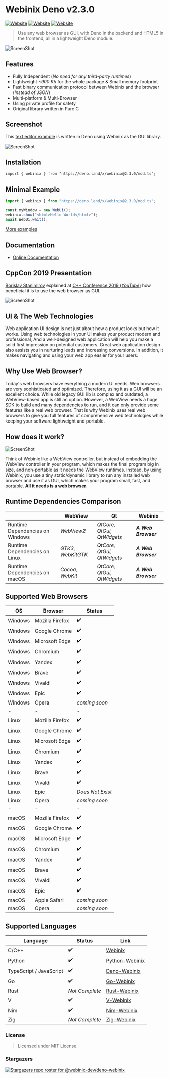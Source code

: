 # Webinix Deno v2.3.0

[![Website](https://img.shields.io/circleci/project/github/badges/shields/master?style=for-the-badge)](https://github.com/webinix-dev/deno-webinix)
[![Website](https://img.shields.io/github/issues/webinix-dev/deno-webinix.svg?branch=master&style=for-the-badge&url=https://google.com)](https://github.com/webinix-dev/deno-webinix/issues)
[![Website](https://img.shields.io/website?label=webinix.me&style=for-the-badge&url=https://google.com)](https://webinix.me/)

> Use any web browser as GUI, with Deno in the backend and HTML5 in the
> frontend, all in a lightweight Deno module.

![ScreenShot](screenshot.png)

## Features

- Fully Independent (_No need for any third-party runtimes_)
- Lightweight _~900 Kb_ for the whole package & Small memory footprint
- Fast binary communication protocol between Webinix and the browser (_Instead of
  JSON_)
- Multi-platform & Multi-Browser
- Using private profile for safety
- Original library written in Pure C

## Screenshot

This
[text editor example](https://github.com/webinix-dev/deno-webinix/tree/main/examples)
is written in Deno using Webinix as the GUI library.

![ScreenShot](webinix_deno_example.png)

## Installation

`import { webinix } from "https://deno.land/x/webinix@2.3.0/mod.ts";`

## Minimal Example

```js
import { webinix } from "https://deno.land/x/webinix@2.3.0/mod.ts";

const myWindow = new WebUi();
webinix.show("<html>Hello World</html>");
await WebUi.wait();
```

[More examples](https://github.com/webinix-dev/deno-webinix/tree/main/examples)

## Documentation

- [Online Documentation](https://webinix.me/docs/#/deno_api)

## CppCon 2019 Presentation

[Borislav Stanimirov](https://ibob.bg/) explained at
[C++ Conference 2019 (_YouTube_)](https://www.youtube.com/watch?v=bbbcZd4cuxg)
how beneficial it is to use the web browser as GUI.

<!-- <div align="center">
  <a href="https://www.youtube.com/watch?v=bbbcZd4cuxg"><img src="https://img.youtube.com/vi/bbbcZd4cuxg/0.jpg" alt="Embrace Modern Technology: Using HTML 5 for GUI in C++ - Borislav Stanimirov - CppCon 2019"></a>
</div> -->

![ScreenShot](cppcon_2019.png)

## UI & The Web Technologies

Web application UI design is not just about how a product looks but how it
works. Using web technologies in your UI makes your product modern and
professional, And a well-designed web application will help you make a solid
first impression on potential customers. Great web application design also
assists you in nurturing leads and increasing conversions. In addition, it makes
navigating and using your web app easier for your users.

## Why Use Web Browser?

Today's web browsers have everything a modern UI needs. Web browsers are very
sophisticated and optimized. Therefore, using it as a GUI will be an excellent
choice. While old legacy GUI lib is complex and outdated, a WebView-based app is
still an option. However, a WebView needs a huge SDK to build and many
dependencies to run, and it can only provide some features like a real web
browser. That is why Webinix uses real web browsers to give you full features of
comprehensive web technologies while keeping your software lightweight and
portable.

## How does it work?

![ScreenShot](webinix_diagram.png)

Think of Webinix like a WebView controller, but instead of embedding the WebView
controller in your program, which makes the final program big in size, and
non-portable as it needs the WebView runtimes. Instead, by using Webinix, you use
a tiny static/dynamic library to run any installed web browser and use it as
GUI, which makes your program small, fast, and portable. **All it needs is a web
browser**.

## Runtime Dependencies Comparison

|                                 | WebView           | Qt                         | Webinix               |
| ------------------------------- | ----------------- | -------------------------- | ------------------- |
| Runtime Dependencies on Windows | _WebView2_        | _QtCore, QtGui, QtWidgets_ | _**A Web Browser**_ |
| Runtime Dependencies on Linux   | _GTK3, WebKitGTK_ | _QtCore, QtGui, QtWidgets_ | _**A Web Browser**_ |
| Runtime Dependencies on macOS   | _Cocoa, WebKit_   | _QtCore, QtGui, QtWidgets_ | _**A Web Browser**_ |

## Supported Web Browsers

| OS      | Browser         | Status           |
| ------- | --------------- | ---------------- |
| Windows | Mozilla Firefox | ✔️                |
| Windows | Google Chrome   | ✔️                |
| Windows | Microsoft Edge  | ✔️                |
| Windows | Chromium        | ✔️                |
| Windows | Yandex          | ✔️                |
| Windows | Brave           | ✔️                |
| Windows | Vivaldi         | ✔️                |
| Windows | Epic            | ✔️                |
| Windows | Opera           | _coming soon_    |
| -       | -               | -                |
| Linux   | Mozilla Firefox | ✔️                |
| Linux   | Google Chrome   | ✔️                |
| Linux   | Microsoft Edge  | ✔️                |
| Linux   | Chromium        | ✔️                |
| Linux   | Yandex          | ✔️                |
| Linux   | Brave           | ✔️                |
| Linux   | Vivaldi         | ✔️                |
| Linux   | Epic            | _Does Not Exist_ |
| Linux   | Opera           | _coming soon_    |
| -       | -               | -                |
| macOS   | Mozilla Firefox | ✔️                |
| macOS   | Google Chrome   | ✔️                |
| macOS   | Microsoft Edge  | ✔️                |
| macOS   | Chromium        | ✔️                |
| macOS   | Yandex          | ✔️                |
| macOS   | Brave           | ✔️                |
| macOS   | Vivaldi         | ✔️                |
| macOS   | Epic            | ✔️                |
| macOS   | Apple Safari    | _coming soon_    |
| macOS   | Opera           | _coming soon_    |

## Supported Languages

| Language                | Status         | Link                                                      |
| ----------------------- | -------------- | --------------------------------------------------------- |
| C/C++                   | ✔️              | [Webinix](https://github.com/webinix-dev/webinix)               |
| Python                  | ✔️              | [Python-Webinix](https://github.com/webinix-dev/python-webinix) |
| TypeScript / JavaScript | ✔️              | [Deno-Webinix](https://github.com/webinix-dev/deno-webinix)     |
| Go                      | ✔️              | [Go-Webinix](https://github.com/webinix-dev/go-webinix)         |
| Rust                    | _Not Complete_ | [Rust-Webinix](https://github.com/webinix-dev/rust-webinix)     |
| V                       | ✔️              | [V-Webinix](https://github.com/webinix-dev/v-webinix)           |
| Nim                     | ✔️              | [Nim-Webinix](https://github.com/webinix-dev/nim-webinix)       |
| Zig                     | _Not Complete_ | [Zig-Webinix](https://github.com/webinix-dev/zig-webinix)       |

### License

> Licensed under MIT License.

### Stargazers

[![Stargazers repo roster for @webinix-dev/deno-webinix](https://reporoster.com/stars/webinix-dev/deno-webinix)](https://github.com/webinix-dev/deno-webinix/stargazers)

